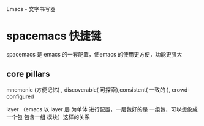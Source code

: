 Emacs - 文字书写器

# spacemacs 快捷键
spacemacs 是 emacs 的一套配置，使emacs 的使用更方便，功能更强大
## core pillars
mnemonic (方便记忆) , discoverable( 可探索),consistent( 一致的 ), crowd-configured

layer  （emacs 以 layer 层 为单体 进行配置，一层包好的是 一组包，可以想象成 一个包 包含一组 模块）这样的关系


